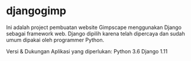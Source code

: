 # djangogimp
Ini adalah project pembuatan website Gimpscape menggunakan Django sebagai framework web. Django dipilih karena telah dipercaya dan sudah umum dipakai oleh programmer Python.

Versi & Dukungan Aplikasi yang diperlukan:
Python 3.6
Django 1.11
